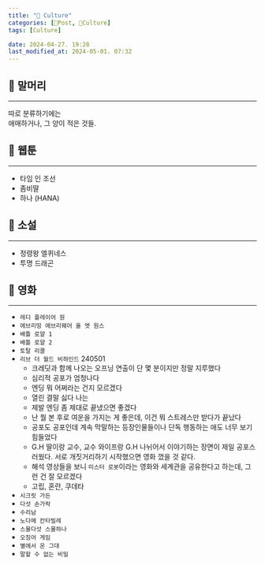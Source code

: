 ```yaml
---
title: "🍋 Culture"
categories: [📀Post, 🍋Culture]
tags: [Culture]

date: 2024-04-27. 19:28
last_modified_at: 2024-05-01. 07:32
---
```


## 📀 말머리

---

따로 분류하기에는  
애매하거나, 그 양이 적은 것들.  

## 📀 웹툰

---

- 타임 인 조선
- 좀비딸
- 하나 (HANA)

## 📀 소설

---

- 정령왕 엘퀴네스
- 투명 드래곤

## 📀 영화

---

- `레디 플레이어 원`
- `에브리띵 에브리웨어 올 엣 원스`
- `배틀 로얄 1`
- `배틀 로얄 2`
- `토탈 리콜`
- `리브 더 월드 비하인드` 240501
  - 크레딧과 함께 나오는 오프닝 연출이 단 몇 분이지만 정말 지루했다
  - 심리적 공포가 엄청나다
  - 엔딩 뭐 어쩌라는 건지 모르겠다
  - 열린 결말 싫다 나는
  - 제발 엔딩 좀 제대로 끝냈으면 좋겠다
  - 난 뭘 본 후로 여운을 가지는 게 좋은데, 이건 뭐 스트레스만 받다가 끝났다
  - 공포도 공포인데 계속 막말하는 등장인물들이나 단독 행동하는 애도 너무 보기 힘들었다
  - G.H 딸이랑 교수, 교수 와이프랑 G.H 나뉘어서 이야기하는 장면이 제일 공포스러웠다. 서로 개짓거리하기 시작했으면 영화 껐을 것 같다.
  - 해석 영상들을 보니 `미스터 로봇`이라는 영화와 세계관을 공유한다고 하는데, 그런 건 잘 모르겠다
  - 고립, 혼란, 쿠데타
- `시크릿 가든`
- `다섯 손가락`
- `수리남`
- `노다메 칸타빌레`
- `스물다섯 스물하나`
- `오징어 게임`
- `별에서 온 그대`
- `말할 수 없는 비밀`
